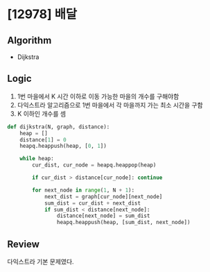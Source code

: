 # [12978] 배달
## Algorithm
- Dijkstra
## Logic
1. 1번 마을에서 K 시간 이하로 이동 가능한 마을의 개수를 구해야함
2. 다익스트라 알고리즘으로 1번 마을에서 각 마을까지 가는 최소 시간을 구함
3. K 이하인 개수를 셈
```python
def dijkstra(N, graph, distance):
    heap = []
    distance[1] = 0
    heapq.heappush(heap, [0, 1])

    while heap:
        cur_dist, cur_node = heapq.heappop(heap)

        if cur_dist > distance[cur_node]: continue

        for next_node in range(1, N + 1):
            next_dist = graph[cur_node][next_node]
            sum_dist = cur_dist + next_dist
            if sum_dist < distance[next_node]:
                distance[next_node] = sum_dist
                heapq.heappush(heap, [sum_dist, next_node])
```

## Review
다익스트라 기본 문제였다.